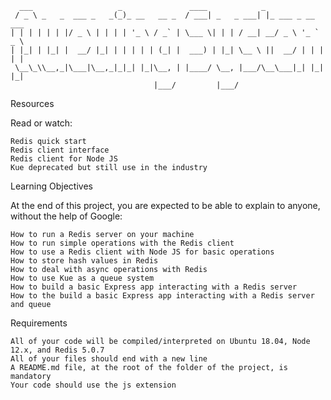 ```
  ___                   _               ____            _                 
 / _ \ _   _  ___ _   _(_)_ __   __ _  / ___| _   _ ___| |_ ___ _ __ ___  
| | | | | | |/ _ \ | | | | '_ \ / _` | \___ \| | | / __| __/ _ \ '_ ` _ \ 
| |_| | |_| |  __/ |_| | | | | | (_| |  ___) | |_| \__ \ ||  __/ | | | | |
 \__\_\\__,_|\___|\__,_|_|_| |_|\__, | |____/ \__, |___/\__\___|_| |_| |_|
                                |___/         |___/                       
```
Resources

Read or watch:

    Redis quick start
    Redis client interface
    Redis client for Node JS
    Kue deprecated but still use in the industry

Learning Objectives

At the end of this project, you are expected to be able to explain to anyone, without the help of Google:

    How to run a Redis server on your machine
    How to run simple operations with the Redis client
    How to use a Redis client with Node JS for basic operations
    How to store hash values in Redis
    How to deal with async operations with Redis
    How to use Kue as a queue system
    How to build a basic Express app interacting with a Redis server
    How to the build a basic Express app interacting with a Redis server and queue

Requirements

    All of your code will be compiled/interpreted on Ubuntu 18.04, Node 12.x, and Redis 5.0.7
    All of your files should end with a new line
    A README.md file, at the root of the folder of the project, is mandatory
    Your code should use the js extension

